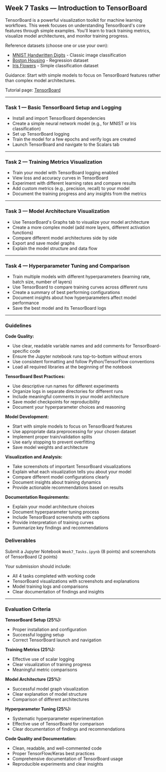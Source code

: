 ## Week 7 Tasks — Introduction to TensorBoard

TensorBoard is a powerful visualization toolkit for machine learning workflows. This week focuses on understanding TensorBoard's core features through simple examples. You'll learn to track training metrics, visualize model architectures, and monitor training progress.

Reference datasets (choose one or use your own):
- [MNIST Handwritten Digits](https://www.tensorflow.org/datasets/catalog/mnist) - Classic image classification
- [Boston Housing](https://www.tensorflow.org/datasets/catalog/boston_housing) - Regression dataset
- [Iris Flowers](https://www.tensorflow.org/datasets/catalog/iris) - Simple classification dataset

Guidance: Start with simple models to focus on TensorBoard features rather than complex model architectures.

Tutorial page: [TensorBoard](https://www.tensorflow.org/tensorboard/get_started)

---

### Task 1 — Basic TensorBoard Setup and Logging
- Install and import TensorBoard dependencies
- Create a simple neural network model (e.g., for MNIST or Iris classification)
- Set up TensorBoard logging
- Train the model for a few epochs and verify logs are created
- Launch TensorBoard and navigate to the Scalars tab

---

### Task 2 — Training Metrics Visualization
- Train your model with TensorBoard logging enabled
- View loss and accuracy curves in TensorBoard
- Experiment with different learning rates and compare results
- Add custom metrics (e.g., precision, recall) to your model
- Document the training progress and any insights from the metrics

---

### Task 3 — Model Architecture Visualization
- Use TensorBoard's Graphs tab to visualize your model architecture
- Create a more complex model (add more layers, different activation functions)
- Compare different model architectures side by side
- Export and save model graphs
- Explain the model structure and data flow

---

### Task 4 — Hyperparameter Tuning and Comparison
- Train multiple models with different hyperparameters (learning rate, batch size, number of layers)
- Use TensorBoard to compare training curves across different runs
- Create a summary of best performing configurations
- Document insights about how hyperparameters affect model performance
- Save the best model and its TensorBoard logs

---

### Guidelines

**Code Quality:**
- Use clear, readable variable names and add comments for TensorBoard-specific code
- Ensure the Jupyter notebook runs top-to-bottom without errors
- Use consistent formatting and follow Python/TensorFlow conventions
- Load all required libraries at the beginning of the notebook

**TensorBoard Best Practices:**
- Use descriptive run names for different experiments
- Organize logs in separate directories for different runs
- Include meaningful comments in your model architecture
- Save model checkpoints for reproducibility
- Document your hyperparameter choices and reasoning

**Model Development:**
- Start with simple models to focus on TensorBoard features
- Use appropriate data preprocessing for your chosen dataset
- Implement proper train/validation splits
- Use early stopping to prevent overfitting
- Save model weights and architecture

**Visualization and Analysis:**
- Take screenshots of important TensorBoard visualizations
- Explain what each visualization tells you about your model
- Compare different model configurations clearly
- Document insights about training dynamics
- Provide actionable recommendations based on results

**Documentation Requirements:**
- Explain your model architecture choices
- Document hyperparameter tuning process
- Include TensorBoard screenshots with captions
- Provide interpretation of training curves
- Summarize key findings and recommendations

### Deliverables

Submit a Jupyter Notebook `Week7_Tasks.ipynb` (8 points) and screenshots of TensorBoard (2 points)

Your submission should include:
- All 4 tasks completed with working code
- TensorBoard visualizations with screenshots and explanations
- Model training logs and comparisons
- Clear documentation of findings and insights

---

### Evaluation Criteria

**TensorBoard Setup (25%):**
- Proper installation and configuration
- Successful logging setup
- Correct TensorBoard launch and navigation

**Training Metrics (25%):**
- Effective use of scalar logging
- Clear visualization of training progress
- Meaningful metric comparisons

**Model Architecture (25%):**
- Successful model graph visualization
- Clear explanation of model structure
- Comparison of different architectures

**Hyperparameter Tuning (25%):**
- Systematic hyperparameter experimentation
- Effective use of TensorBoard for comparison
- Clear documentation of findings and recommendations

**Code Quality and Documentation:**
- Clean, readable, and well-commented code
- Proper TensorFlow/Keras best practices
- Comprehensive documentation of TensorBoard usage
- Reproducible experiments and clear insights